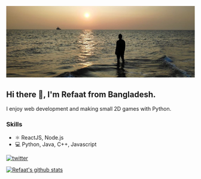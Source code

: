 ![](https://github.com/refaat31/refaat31/blob/main/StMartins_final.jpg)

##  Hi there 👋, I'm Refaat from Bangladesh. 
I enjoy web development and making small 2D games with Python.

### Skills
* ⚛️ ReactJS, Node.js
* 💻 Python, Java, C++, Javascript

[<img src='https://cdn.jsdelivr.net/npm/simple-icons@3.0.1/icons/twitter.svg' alt='twitter' height='40'>](https://twitter.com/refaat_stark)  




[![Refaat's github stats](https://github-readme-stats.vercel.app/api?username=refaat31)](https://github.com/anuraghazra/github-readme-stats)
